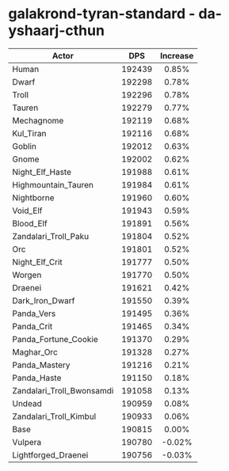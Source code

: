# galakrond-tyran-standard - da-yshaarj-cthun
| Actor | DPS | Increase |
|---|:---:|:---:|
|Human|192439|0.85%|
|Dwarf|192298|0.78%|
|Troll|192296|0.78%|
|Tauren|192279|0.77%|
|Mechagnome|192119|0.68%|
|Kul_Tiran|192116|0.68%|
|Goblin|192012|0.63%|
|Gnome|192002|0.62%|
|Night_Elf_Haste|191988|0.61%|
|Highmountain_Tauren|191984|0.61%|
|Nightborne|191960|0.60%|
|Void_Elf|191943|0.59%|
|Blood_Elf|191891|0.56%|
|Zandalari_Troll_Paku|191804|0.52%|
|Orc|191801|0.52%|
|Night_Elf_Crit|191777|0.50%|
|Worgen|191770|0.50%|
|Draenei|191621|0.42%|
|Dark_Iron_Dwarf|191550|0.39%|
|Panda_Vers|191495|0.36%|
|Panda_Crit|191465|0.34%|
|Panda_Fortune_Cookie|191370|0.29%|
|Maghar_Orc|191328|0.27%|
|Panda_Mastery|191216|0.21%|
|Panda_Haste|191150|0.18%|
|Zandalari_Troll_Bwonsamdi|191058|0.13%|
|Undead|190959|0.08%|
|Zandalari_Troll_Kimbul|190933|0.06%|
|Base|190815|0.00%|
|Vulpera|190780|-0.02%|
|Lightforged_Draenei|190756|-0.03%|

